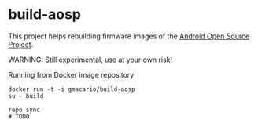 build-aosp
==========

This project helps rebuilding firmware images of the [Android Open Source Project](http://source.android.com/source/index.html).

WARNING: Still experimental, use at your own risk!

Running from Docker image repository

```
docker run -t -i gmacario/build-aosp
su - build

repo sync
# TODO
```

